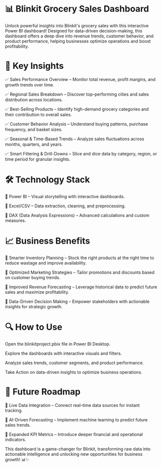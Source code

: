 # 📊 Blinkit Grocery Sales Dashboard

Unlock powerful insights into Blinkit's grocery sales with this interactive Power BI dashboard! Designed for data-driven decision-making, this dashboard offers a deep dive into revenue trends, customer behavior, and product performance, helping businesses optimize operations and boost profitability.

# 🚀 Key Insights

✅ Sales Performance Overview – Monitor total revenue, profit margins, and growth trends over time.

✅ Regional Sales Breakdown – Discover top-performing cities and sales distribution across locations.

✅ Best-Selling Products – Identify high-demand grocery categories and their contribution to overall sales.

✅ Customer Behavior Analysis – Understand buying patterns, purchase frequency, and basket sizes.

✅ Seasonal & Time-Based Trends – Analyze sales fluctuations across months, quarters, and years.

✅ Smart Filtering & Drill-Downs – Slice and dice data by category, region, or time period for granular insights.

# 🛠️ Technology Stack

🔹 Power BI – Visual storytelling with interactive dashboards.

🔹 Excel/CSV – Data extraction, cleaning, and preprocessing.

🔹 DAX (Data Analysis Expressions) – Advanced calculations and custom measures.

# 📈 Business Benefits

🎯 Smarter Inventory Planning – Stock the right products at the right time to reduce wastage and improve availability.

🎯 Optimized Marketing Strategies – Tailor promotions and discounts based on customer buying trends.

🎯 Improved Revenue Forecasting – Leverage historical data to predict future sales and maximize profitability.

🎯 Data-Driven Decision Making – Empower stakeholders with actionable insights for strategic growth.

# 🔍 How to Use

Open the blinkitproject.pbix file in Power BI Desktop.

Explore the dashboards with interactive visuals and filters.

Analyze sales trends, customer segments, and product performance.

Take Action on data-driven insights to optimize business operations.

# 🔮 Future Roadmap

🚀 Live Data Integration – Connect real-time data sources for instant tracking.

🚀 AI-Driven Forecasting – Implement machine learning to predict future sales trends.

🚀 Expanded KPI Metrics – Introduce deeper financial and operational indicators.

This dashboard is a game-changer for Blinkit, transforming raw data into actionable intelligence and unlocking new opportunities for business growth! 📊✨
